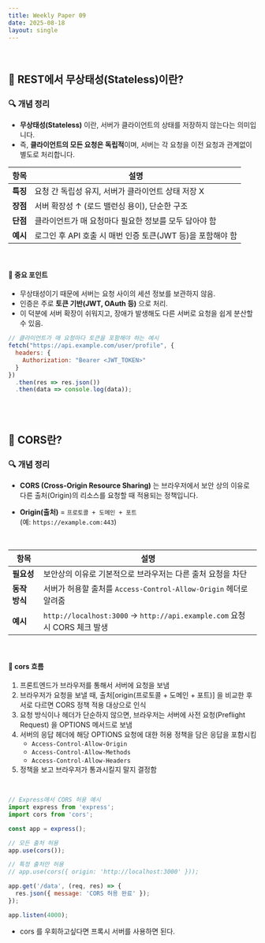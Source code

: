 ```yaml
---
title: Weekly Paper 09  
date: 2025-08-18 
layout: single  
---
```


<br>

## 📌 REST에서 무상태성(Stateless)이란?

### 🔍 개념 정리
* **무상태성(Stateless)** 이란, 서버가 클라이언트의 상태를 저장하지 않는다는 의미입니다.  
* 즉, **클라이언트의 모든 요청은 독립적**이며, 서버는 각 요청을 이전 요청과 관계없이 별도로 처리합니다.

| 항목         | 설명 |
|------------|------|
| **특징**      | 요청 간 독립성 유지, 서버가 클라이언트 상태 저장 X |
| **장점**      | 서버 확장성 ↑ (로드 밸런싱 용이), 단순한 구조 |
| **단점**      | 클라이언트가 매 요청마다 필요한 정보를 모두 담아야 함 |
| **예시**      | 로그인 후 API 호출 시 매번 인증 토큰(JWT 등)을 포함해야 함 |

<br>

#### 📍 중요 포인트
* 무상태성이기 때문에 서버는 요청 사이의 세션 정보를 보관하지 않음.
* 인증은 주로 **토큰 기반(JWT, OAuth 등)** 으로 처리.
* 이 덕분에 서버 확장이 쉬워지고, 장애가 발생해도 다른 서버로 요청을 쉽게 분산할 수 있음.

```js
// 클라이언트가 매 요청마다 토큰을 포함해야 하는 예시
fetch("https://api.example.com/user/profile", {
  headers: {
    Authorization: "Bearer <JWT_TOKEN>"
  }
})
  .then(res => res.json())
  .then(data => console.log(data));
```

<br><br>

## 📌 CORS란?

### 🔍 개념 정리
* **CORS (Cross-Origin Resource Sharing)** 는 브라우저에서 보안 상의 이유로 다른 출처(Origin)의 리소스를 요청할 때 적용되는 정책입니다.
* **Origin(출처)** = `프로토콜 + 도메인 + 포트`  
  (예: `https://example.com:443`)

  <br>

| 항목         | 설명 |
|------------|------|
| **필요성**    | 보안상의 이유로 기본적으로 브라우저는 다른 출처 요청을 차단 |
| **동작 방식** | 서버가 허용할 출처를 `Access-Control-Allow-Origin` 헤더로 알려줌 |
| **예시**      | `http://localhost:3000` → `http://api.example.com` 요청 시 CORS 체크 발생 |

<br>

#### 📍 cors 흐름
1. 프론트엔드가 브라우저를 통해서 서버에 요청을 보냄
2. 브라우저가 요청을 보낼 때, 출처[origin(프로토콜 + 도메인 + 포트)] 을 비교한 후 서로 다르면 CORS 정책 적용 대상으로 인식
3. 요청 방식이나 헤더가 단순하지 않으면, 브라우저는 서버에 사전 요청(Preflight Request) 을 OPTIONS 메서드로 보냄
4. 서버의 응답 헤더에 해당 OPTIONS 요청에 대한 허용 정책을 담은 응답을 포함시킴
   - `Access-Control-Allow-Origin`
   - `Access-Control-Allow-Methods`
   - `Access-Control-Allow-Headers`
4. 정책을 보고 브라우저가 통과시킬지 말지 결정함

<br>

```js
// Express에서 CORS 허용 예시
import express from 'express';
import cors from 'cors';

const app = express();

// 모든 출처 허용
app.use(cors());

// 특정 출처만 허용
// app.use(cors({ origin: 'http://localhost:3000' }));

app.get('/data', (req, res) => {
  res.json({ message: 'CORS 허용 완료' });
});

app.listen(4000);
```

* cors 를 우회하고싶다면 프록시 서버를 사용하면 된다.
